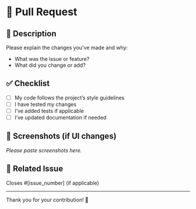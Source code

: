 # 🚀 Pull Request

## 📄 Description

Please explain the changes you've made and why:

- What was the issue or feature?
- What did you change or add?

## ✅ Checklist

- [ ] My code follows the project’s style guidelines
- [ ] I have tested my changes
- [ ] I’ve added tests if applicable
- [ ] I’ve updated documentation if needed

## 📸 Screenshots (if UI changes)

_Please paste screenshots here._

## 🔗 Related Issue

Closes #[issue_number] (if applicable)

---

Thank you for your contribution! 🙌
